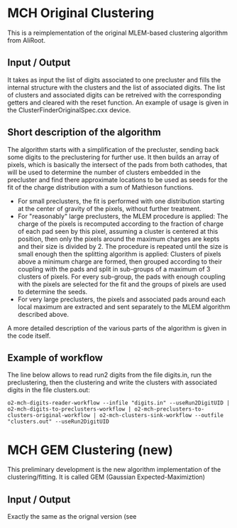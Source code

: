 <!-- doxy
\page refDetectorsMUONMCHClustering Clustering
/doxy -->

# MCH Original Clustering

This is a reimplementation of the original MLEM-based clustering algorithm from AliRoot.

## Input / Output
It takes as input the list of digits associated to one precluster and fills the internal
structure with the clusters and the list of associated digits. The list of clusters and
associated digits can be retreived with the corresponding getters and cleared with the
reset function. An example of usage is given in the ClusterFinderOriginalSpec.cxx device.

## Short description of the algorithm

The algorithm starts with a simplification of the precluster, sending back some digits to
the preclustering for further use. It then builds an array of pixels, which is basically
the intersect of the pads from both cathodes, that will be used to determine the number
of clusters embedded in the precluster and find there approximate locations to be used as
seeds for the fit of the charge distribution with a sum of Mathieson functions.
- For small preclusters, the fit is performed with one distribution starting at the center
of gravity of the pixels, without further treatment.
- For "reasonably" large preclusters, the MLEM procedure is applied: The charge of the
pixels is recomputed according to the fraction of charge of each pad seen by this pixel,
assuming a cluster is centered at this position, then only the pixels around the maximum
charges are kepts and their size is divided by 2. The procedure is repeated until the size
is small enough then the splitting algorithm is applied: Clusters of pixels above a
minimum charge are formed, then grouped according to their coupling with the pads and
split in sub-groups of a maximum of 3 clusters of pixels. For every sub-group, the pads
with enough coupling with the pixels are selected for the fit and the groups of pixels are
used to determine the seeds.
- For very large preclusters, the pixels and associated pads around each local maximum are
extracted and sent separately to the MLEM algorithm described above.

A more detailed description of the various parts of the algorithm is given in the code itself.

## Example of workflow

The line below allows to read run2 digits from the file digits.in, run the preclustering,
then the clustering and write the clusters with associated digits in the file clusters.out:

`o2-mch-digits-reader-workflow --infile "digits.in" --useRun2DigitUID | o2-mch-digits-to-preclusters-workflow | o2-mch-preclusters-to-clusters-original-workflow | o2-mch-clusters-sink-workflow --outfile "clusters.out" --useRun2DigitUID`

# MCH GEM Clustering (new)

This preliminary development is the new algorithm implementation of the clustering/fitting.
It is called GEM (Gaussian Expected-Maximiztion)

## Input / Output
Exactly the same as the orignal version (see 

